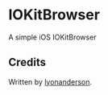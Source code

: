 # IOKitBrowser
A simple iOS IOKitBrowser

## Credits
Written by [lyonanderson](https://github.com/lyonanderson/IOKitBrowser).
